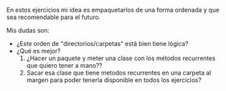 En estos ejercicios mi idea es empaquetarlos de una forma ordenada y que sea recomendable
para el futuro.

Mis dudas son:
- ¿Este orden de "directorios/carpetas" está bien tiene lógica?
- ¿Qué es mejor?
  1. ¿Hacer un paquete y meter una clase con los métodos recurrentes que quiero tener a mano??
  2. Sacar esa clase que tiene metodos recurrentes en una carpeta al margen para poder tenerla
disponible en todos los ejercicios?

  